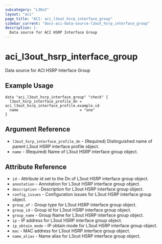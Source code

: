 ```yaml
---
subcategory: "L3Out"
layout: "aci"
page_title: "ACI: aci_l3out_hsrp_interface_group"
sidebar_current: "docs-aci-data-source-l3out_hsrp_interface_group"
description: |-
  Data source for ACI HSRP Interface Group
---
```


# aci_l3out_hsrp_interface_group

Data source for ACI HSRP Interface Group

## Example Usage

```hcl
data "aci_l3out_hsrp_interface_group" "check" {
  l3out_hsrp_interface_profile_dn = aci_l3out_hsrp_interface_profile.example.id
  name                            = "one"
}
```

## Argument Reference

- `l3out_hsrp_interface_profile_dn` - (Required) Distinguished name of parent L3out HSRP interface profile object.
- `name` - (Required) Name of L3out HSRP interface group object.

## Attribute Reference

- `id` - Attribute id set to the Dn of L3out HSRP interface group object.
- `annotation` - Annotation for L3out HSRP interface group object.
- `description` - Description for L3out HSRP interface group object.
- `config_issues` - Configuration issues for L3out HSRP interface group object.
- `group_af` - Group type for L3out HSRP interface group object.
- `group_id` - Group id for L3out HSRP interface group object.
- `group_name` - Group Name for L3out HSRP interface group object.
- `ip` - IP address for L3out HSRP interface group object.
- `ip_obtain_mode` - IP obtain mode for L3out HSRP interface group object.
- `mac` - MAC address for L3out HSRP interface group object.
- `name_alias` - Name alias for L3out HSRP interface group object.
